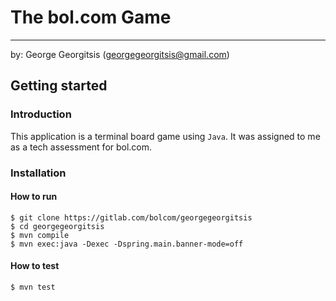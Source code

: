 # The bol.com Game
---
by: George Georgitsis (georgegeorgitsis@gmail.com)

## Getting started

### Introduction
This application is a terminal board game using `Java`. 
It was assigned to me as a tech assessment for bol.com.


### Installation

#### How to run

```
$ git clone https://gitlab.com/bolcom/georgegeorgitsis
$ cd georgegeorgitsis
$ mvn compile
$ mvn exec:java -Dexec -Dspring.main.banner-mode=off
```

#### How to test
```
$ mvn test
```